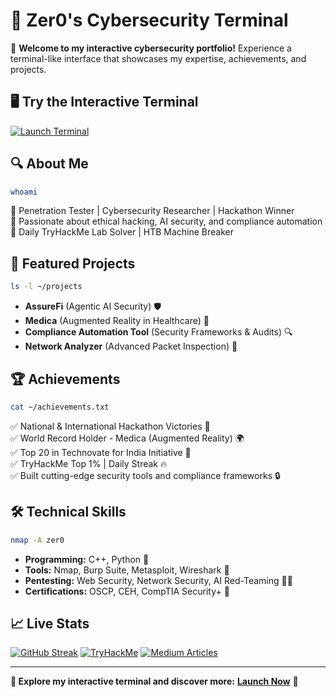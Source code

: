 # 🔰 Zer0's Cybersecurity Terminal

🚀 **Welcome to my interactive cybersecurity portfolio!** Experience a terminal-like interface that showcases my expertise, achievements, and projects.

## 🖥️ Try the Interactive Terminal
[![Launch Terminal](https://img.shields.io/badge/Launch-Terminal-black?style=for-the-badge&logo=windows-terminal)](https://StoicGang.github.io/StoicGang/)

## 🔍 About Me
```bash
whoami
```
🔹 Penetration Tester | Cybersecurity Researcher | Hackathon Winner  
🔹 Passionate about ethical hacking, AI security, and compliance automation  
🔹 Daily TryHackMe Lab Solver | HTB Machine Breaker  

## 📌 Featured Projects
```bash
ls -l ~/projects
```
- **AssureFi** (Agentic AI Security) 🛡️
- **Medica** (Augmented Reality in Healthcare) 🏥
- **Compliance Automation Tool** (Security Frameworks & Audits) 🔍
- **Network Analyzer** (Advanced Packet Inspection) 📡

## 🏆 Achievements
```bash
cat ~/achievements.txt
```
✅ National & International Hackathon Victories 🏅  
✅ World Record Holder - Medica (Augmented Reality) 🌍  
✅ Top 20 in Technovate for India Initiative 🚀  
✅ TryHackMe Top 1% | Daily Streak 🔥  
✅ Built cutting-edge security tools and compliance frameworks 🔒  

## 🛠️ Technical Skills
```bash
nmap -A zer0
```
- **Programming:** C++, Python 🐍  
- **Tools:** Nmap, Burp Suite, Metasploit, Wireshark 🔧  
- **Pentesting:** Web Security, Network Security, AI Red-Teaming 🏴‍☠️  
- **Certifications:** OSCP, CEH, CompTIA Security+ 📜  

## 📈 Live Stats
[![GitHub Streak](https://github-readme-streak-stats.herokuapp.com?user=yourusername&theme=tokyonight)](https://github.com/yourusername)
[![TryHackMe](https://tryhackme-badges.s3.amazonaws.com/yourusername.png)](https://tryhackme.com/p/yourusername)
[![Medium Articles](https://img.shields.io/badge/Read-My%20Articles-green?style=for-the-badge&logo=medium)](https://medium.com/@yourusername)

---
**🔗 Explore my interactive terminal and discover more:** [**Launch Now**](https://yourusername.github.io/zer0-terminal/) 🚀

